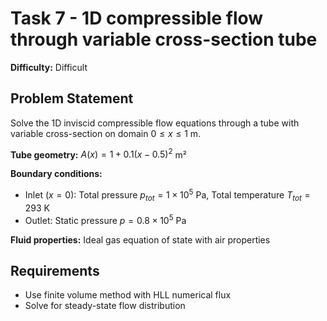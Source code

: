 # Task 7 - 1D compressible flow through variable cross-section tube

**Difficulty:** Difficult

## Problem Statement

Solve the 1D inviscid compressible flow equations through a tube with variable cross-section on domain $0 \leq x \leq 1$ m.

**Tube geometry:** $A(x) = 1 + 0.1(x-0.5)^2$ m²

**Boundary conditions:**

- Inlet ($x=0$): Total pressure $p_{tot} = 1 \times 10^5$ Pa, Total temperature $T_{tot} = 293$ K
- Outlet: Static pressure $p = 0.8 \times 10^5$ Pa

**Fluid properties:** Ideal gas equation of state with air properties

## Requirements

- Use finite volume method with HLL numerical flux
- Solve for steady-state flow distribution
